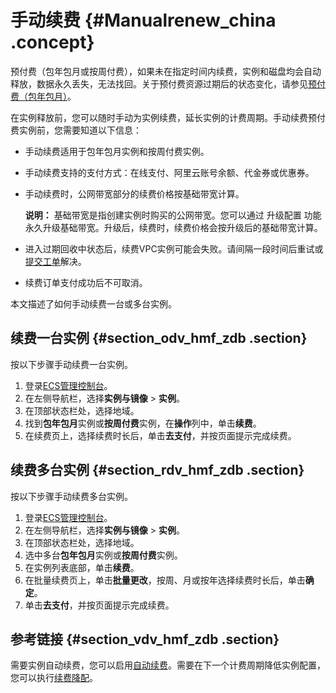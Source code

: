 # 手动续费 {#Manualrenew_china .concept}

预付费（包年包月或按周付费），如果未在指定时间内续费，实例和磁盘均会自动释放，数据永久丢失，无法找回。关于预付费资源过期后的状态变化，请参见[预付费（包年包月）](cn.zh-CN/产品定价/预付费（包年包月）.md#)。

在实例释放前，您可以随时手动为实例续费，延长实例的计费周期。手动续费预付费实例前，您需要知道以下信息：

-   手动续费适用于包年包月实例和按周付费实例。
-   手动续费支持的支付方式：在线支付、阿里云账号余额、代金券或优惠券。
-   手动续费时，公网带宽部分的续费价格按基础带宽计算。

    **说明：** 基础带宽是指创建实例时购买的公网带宽。您可以通过 升级配置 功能永久升级基础带宽。升级后，续费时，续费价格会按升级后的基础带宽计算。

-   进入过期回收中状态后，续费VPC实例可能会失败。请间隔一段时间后重试或[提交工单](https://selfservice.console.aliyun.com/ticket/createIndex)解决。
-   续费订单支付成功后不可取消。

本文描述了如何手动续费一台或多台实例。

## 续费一台实例 {#section_odv_hmf_zdb .section}

按以下步骤手动续费一台实例。

1.  登录[ECS管理控制台](https://ecs.console.aliyun.com)。
2.  在左侧导航栏，选择**实例与镜像** \> **实例**。
3.  在顶部状态栏处，选择地域。
4.  找到**包年包月**实例或**按周付费**实例，在**操作**列中，单击**续费**。
5.  在续费页上，选择续费时长后，单击**去支付**，并按页面提示完成续费。

## 续费多台实例 {#section_rdv_hmf_zdb .section}

按以下步骤手动续费多台实例。

1.  登录[ECS管理控制台](https://ecs.console.aliyun.com)。
2.  在左侧导航栏，选择**实例与镜像** \> **实例**。
3.  在顶部状态栏处，选择地域。
4.  选中多台**包年包月**实例或**按周付费**实例。
5.  在实例列表底部，单击**续费**。
6.  在批量续费页上，单击**批量更改**，按周、月或按年选择续费时长后，单击**确定**。
7.  单击**去支付**，并按页面提示完成续费。

## 参考链接 {#section_vdv_hmf_zdb .section}

需要实例自动续费，您可以启用[自动续费](cn.zh-CN/产品定价/续费实例/自动续费.md#)。需要在下一个计费周期降低实例配置，您可以执行[续费降配](cn.zh-CN/产品定价/续费实例/续费降配.md#)。

